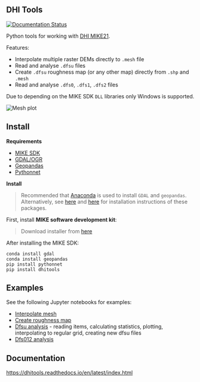 ## DHI Tools

[![Documentation Status](https://readthedocs.org/projects/dhitools/badge/?version=latest)](https://dhitools.readthedocs.io/en/latest/?badge=latest)

Python tools for working with [DHI MIKE21](https://www.mikepoweredbydhi.com/products/mike-21).

Features:  

* Interpolate multiple raster DEMs directly to `.mesh` file
* Read and analyse `.dfsu` files
* Create `.dfsu` roughness map (or any other map) directly from `.shp` and `.mesh`
* Read and analyse `.dfs0`, `.dfs1`, `.dfs2` files

Due to depending on the MIKE SDK `DLL` libraries only Windows is supported.

![Mesh plot](https://raw.githubusercontent.com/robjameswall/dhitools/master/docs/imgs/mesh.png)

## Install

**Requirements**

* [MIKE SDK](https://www.mikepoweredbydhi.com/download/mike-2016/mike-sdk?ref=%7B181C63FF-2342-4C41-9F84-F93884595EF3%7D)
* [GDAL/OGR](https://pypi.org/project/GDAL/)
* [Geopandas](https://pypi.org/project/geopandas/) 
* [Pythonnet](http://pythonnet.github.io/)

**Install**

> Recommended that [Anaconda](https://www.anaconda.com/download/) is used to install `GDAL` and `geopandas`. Alternatively, see [here](https://pypi.org/project/GDAL/) and [here](http://geopandas.org/install.html) for installation instructions of these packages.

First, install **MIKE software development kit**:

> Download installer from [here](https://www.mikepoweredbydhi.com/download/mike-2016/mike-sdk?ref=%7B181C63FF-2342-4C41-9F84-F93884595EF3%7D) 

After installing the MIKE SDK:
```
conda install gdal
conda install geopandas
pip install pythonnet
pip install dhitools
```


## Examples

See the following Jupyter notebooks for examples:

* [Interpolate mesh](https://github.com/robjameswall/dhitools/blob/master/notebooks/mesh_interpolation.ipynb)
* [Create roughness map](https://github.com/robjameswall/dhitools/blob/master/notebooks/roughness_map.ipynb)
* [Dfsu analysis](https://github.com/robjameswall/dhitools/blob/master/notebooks/dfsu_analysis.ipynb) - reading items, calculating statistics, plotting, interpolating to regular grid, creating new dfsu files
* [Dfs012 analysis](https://github.com/robjameswall/dhitools/blob/master/notebooks/dfs012_analysis.ipynb)

## Documentation

https://dhitools.readthedocs.io/en/latest/index.html
